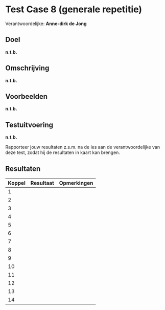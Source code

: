 # Test Case 8 (generale repetitie)
Verantwoordelijke: **Anne-dirk de Jong**

## Doel
**n.t.b.**

## Omschrijving
**n.t.b.**

## Voorbeelden
**n.t.b.**

## Testuitvoering
**n.t.b.**

Rapporteer jouw resultaten z.s.m. na de les aan de verantwoordelijke van deze test, zodat hij de resultaten in kaart kan brengen.

## Resultaten
| Koppel | Resultaat | Opmerkingen |
| --- | --- | --- |
| 1 | | |
| 2 | | |
| 3 | | |
| 4 | | |
| 5 | | |
| 6 | | |
| 7 | | |
| 8 | | |
| 9 | | |
| 10 | | |
| 11 | | |
| 12 | | |
| 13 | | |
| 14 | | |